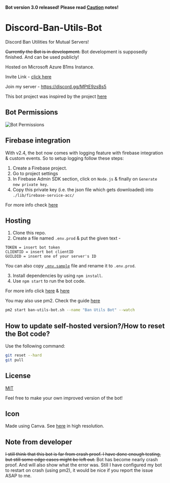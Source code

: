 **Bot version 3.0 released! Please read [Caution](./Caution.md) notes!**

# Discord-Ban-Utils-Bot

Discord Ban Utilities for Mutual Servers!

~~Currently the Bot is in development.~~ Bot development is supposedly finished. And can be used publicly!

Hosted on Microsoft Azure B1ms Instance.

Invite Link - [click here](https://discord.com/api/oauth2/authorize?client_id=897454611370213436&permissions=1377073941638&scope=bot%20applications.commands)

Join my server - <https://discord.gg/MPtE9zsBs5>

This bot project was inspired by the project [here](https://github.com/PermissionError/dbans-cli)

## Bot Permissions

![Bot Permissions](https://i.imgur.com/FjELQce.png)

## Firebase integration

With v2.4, the bot now comes with logging feature with firebase integration & custom events.
So to setup logging follow these steps:

1. Create a Firebase project.
2. Go to project settings
3. In Firebase Admin SDK section, click on `Node.js` & finally on `Generate new private key`.
4. Copy this private key (i.e. the json file which gets downloaded) into `./lib/firebase-service-acc/`

For more info check [here](./lib/firebase-service-acc/README.md)

## Hosting

1. Clone this repo.
2. Create a file named `.env.prod` & put the given text -

```environment
TOKEN = insert bot token
CLIENTID = insert bot clientID
GUILDID = insert one of your server's ID
```

You can also copy [`.env.sample`](./.env.sample) file and rename it to `.env.prod`.

3. Install dependencies by using `npm install`.
4. Use `npm start` to run the bot code.

For more info click [here](https://discordjs.guide/preparations/setting-up-a-bot-application.html#creating-your-bot) & [here](https://discordjs.guide/creating-your-bot/)

You may also use pm2. Check the guide [here](https://discordjs.guide/improving-dev-environment/pm2.html)

```bash
pm2 start ban-utils-bot.sh --name "Ban Utils Bot" --watch
```

## How to update self-hosted version?/How to reset the Bot code?

Use the following command:

```bash
git reset --hard
git pull
```

## License

[MIT](./LICENSE)

Feel free to make your own improved version of the bot!

## Icon

Made using Canva.
See [here](https://www.canva.com/design/DAEsnh6KHfM/DTA-pMkWSqigGIgLA9Y39w/view?utm_content=DAEsnh6KHfM&utm_campaign=designshare&utm_medium=link&utm_source=publishsharelink) in high resolution.

## Note from developer

~~I still think that this bot is far from crash proof. I have done enough testing, but still some edge cases might be left out.~~
Bot has become nearly crash proof. And will also show what the error was.
Still I have configured my bot to restart on crash (using pm2), it would be nice if you report the issue ASAP to me.

